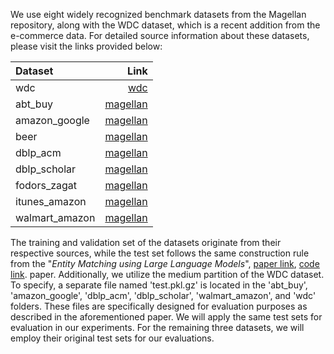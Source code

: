 We use eight widely recognized benchmark datasets from the Magellan repository, 
along with the WDC dataset, which is a recent addition from the e-commerce data. 
For detailed source information about these datasets, please visit the links provided below:

| Dataset        |                                                                                              Link | 
|:---------------|--------------------------------------------------------------------------------------------------:|
| wdc            |                                    [wdc](https://webdatacommons.org/largescaleproductcorpus/v2/ ) | 
| abt_buy        |                  [magellan](https://github.com/anhaidgroup/deepmatcher/blob/master/Datasets.md  ) | 
| amazon_google  |                  [magellan](https://github.com/anhaidgroup/deepmatcher/blob/master/Datasets.md  ) | 
| beer           |                  [magellan](https://github.com/anhaidgroup/deepmatcher/blob/master/Datasets.md  ) | 
| dblp_acm       |                  [magellan](https://github.com/anhaidgroup/deepmatcher/blob/master/Datasets.md  ) | 
| dblp_scholar   |                  [magellan](https://github.com/anhaidgroup/deepmatcher/blob/master/Datasets.md  ) | 
| fodors_zagat   |                  [magellan](https://github.com/anhaidgroup/deepmatcher/blob/master/Datasets.md  ) | 
| itunes_amazon  |                  [magellan](https://github.com/anhaidgroup/deepmatcher/blob/master/Datasets.md  ) | 
| walmart_amazon |                  [magellan](https://github.com/anhaidgroup/deepmatcher/blob/master/Datasets.md  ) | 

The training and validation set of the datasets originate from their respective sources,
while the test set follows the same construction rule from the 
"_Entity Matching using Large Language Models_", [paper link](https://arxiv.org/abs/2310.11244), [code link](https://github.com/wbsg-uni-mannheim/MatchGPT/tree/main/LLMForEM ).
paper. Additionally, we utilize the medium partition of the WDC dataset. To specify, 
a separate file named 'test.pkl.gz' is located in the 'abt\_buy', 'amazon\_google', 
'dblp\_acm', 'dblp\_scholar', 'walmart\_amazon', and 'wdc' folders. These files are 
specifically designed for evaluation purposes as described in the aforementioned paper. 
We will apply the same test sets for evaluation in our experiments. 
For the remaining three datasets, we will employ their original test sets for 
our evaluations.

